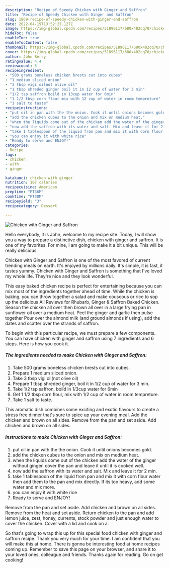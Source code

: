 ```yaml
---
description: "Recipe of Speedy Chicken with Ginger and Saffron"
title: "Recipe of Speedy Chicken with Ginger and Saffron"
slug: 1869-recipe-of-speedy-chicken-with-ginger-and-saffron
date: 2022-04-19T13:52:27.127Z
image: https://img-global.cpcdn.com/recipes/51896117/680x482cq70/chicken-with-ginger-and-saffron-recipe-main-photo.jpg
hideToc: false
enableToc: true
enableTocContent: false
thumbnail: https://img-global.cpcdn.com/recipes/51896117/680x482cq70/chicken-with-ginger-and-saffron-recipe-main-photo.jpg
cover: https://img-global.cpcdn.com/recipes/51896117/680x482cq70/chicken-with-ginger-and-saffron-recipe-main-photo.jpg
author: John Berry
ratingvalue: 4.4
reviewcount: 5
recipeingredient:
- "500 grams boneless chicken brests cut into cubes"
- "1 medium sliced onion"
- "3 tbsp vigi oilnot olive oil"
- "1 tbsp shreded ginger boil it in 12 cup of water for 3 min"
- "1/2 tsp saffron boild in 13cup water for 6min"
- "1 1/2 tbsp corn flour mix with 12 cup of water in room tempreture"
- "1 salt to taste"
recipeinstructions:
- "put oil in pan with the the onion. Cook it until onions becomes gold."
- "add the chicken cubes to the onion and mix on medium heat."
- "when the liquids come out of the chicken add the water of the ginger without ginger. cover the pan and leave it until it is cooked well."
- "now add the saffron with its water and salt. Mix and leave it for 2 min."
- "take 1 tablespoon of the liquid from pan and mix it with corn flour water then add them to the pan and mix directly. If its too heavy, add some water and mix more."
- "you can enjoy it with white rice"
- "Ready to serve and ENJOY!"
categories:
- Recipe
tags:
- chicken
- with
- ginger

katakunci: chicken with ginger 
nutrition: 107 calories
recipecuisine: American
preptime: "PT36M"
cooktime: "PT38M"
recipeyield: "3"
recipecategory: Dessert

---
```



![Chicken with Ginger and Saffron](https://img-global.cpcdn.com/recipes/51896117/680x482cq70/chicken-with-ginger-and-saffron-recipe-main-photo.jpg)

Hello everybody, it is John, welcome to my recipe site. Today, I will show you a way to prepare a distinctive dish, chicken with ginger and saffron. It is one of my favorites. For mine, I am going to make it a bit unique. This will be really delicious.

Chicken with Ginger and Saffron is one of the most favored of current trending meals on earth. It's enjoyed by millions daily. It's simple, it is fast, it tastes yummy. Chicken with Ginger and Saffron is something that I've loved my whole life. They're nice and they look wonderful.

This easy baked chicken recipe is perfect for entertaining because you can mix most of the ingredients together ahead of time. While the chicken is baking, you can throw together a salad and make couscous or rice to sop up the delicious All Reviews for Rhubarb, Ginger &amp; Saffron Baked Chicken. Season the chicken all over then brown all over in a large frying pan in sunflower oil over a medium heat. Peel the ginger and garlic then pulse together Pour over the almond milk (and ground almonds if using), add the dates and scatter over the strands of saffron.


To begin with this particular recipe, we must prepare a few components. You can have chicken with ginger and saffron using 7 ingredients and 6 steps. Here is how you cook it.

<!--inarticleads1-->

##### The ingredients needed to make Chicken with Ginger and Saffron:

1. Take 500 grams boneless chicken brests cut into cubes.
1. Prepare 1 medium sliced onion.
1. Take 3 tbsp vigi oil(not olive oil)
1. Prepare 1 tbsp shreded ginger, boil it in 1/2 cup of water for 3 min.
1. Take 1/2 tsp saffron, boild in 1/3cup water for 6min
1. Get 1 1/2 tbsp corn flour, mix with 1/2 cup of water in room tempreture.
1. Take 1 salt to taste.


This aromatic dish combines some exciting and exotic flavours to create a stress free dinner that&#39;s sure to spice up your evening meal. Add the chicken and brown on all sides. Remove from the pan and set aside. Add chicken and brown on all sides. 

<!--inarticleads2-->

##### Instructions to make Chicken with Ginger and Saffron:

1. put oil in pan with the the onion. Cook it until onions becomes gold.
1. add the chicken cubes to the onion and mix on medium heat.
1. when the liquids come out of the chicken add the water of the ginger without ginger. cover the pan and leave it until it is cooked well.
1. now add the saffron with its water and salt. Mix and leave it for 2 min.
1. take 1 tablespoon of the liquid from pan and mix it with corn flour water then add them to the pan and mix directly. If its too heavy, add some water and mix more.
1. you can enjoy it with white rice
1. Ready to serve and ENJOY!

Remove from the pan and set aside. Add chicken and brown on all sides. Remove from the heat and set aside. Return chicken to the pan and add lemon juice, zest, honey, currents, stock powder and just enough water to cover the chicken. Cover with a lid and cook on a. 

So that's going to wrap this up for this special food chicken with ginger and saffron recipe. Thank you very much for your time. I am confident that you will make this at home. There is gonna be interesting food at home recipes coming up. Remember to save this page on your browser, and share it to your loved ones, colleague and friends. Thanks again for reading. Go on get cooking!
